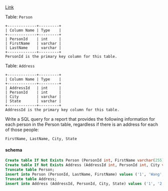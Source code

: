 [Link](https://leetcode.com/problems/combine-two-tables/description/)

Table: `Person`

```
+-------------+---------+
| Column Name | Type    |
+-------------+---------+
| PersonId    | int     |
| FirstName   | varchar |
| LastName    | varchar |
+-------------+---------+
PersonId is the primary key column for this table.
```

Table: `Address`

```
+-------------+---------+
| Column Name | Type    |
+-------------+---------+
| AddressId   | int     |
| PersonId    | int     |
| City        | varchar |
| State       | varchar |
+-------------+---------+
AddressId is the primary key column for this table.
```

Write a SQL query for a report that provides the following information for each person in the Person table, regardless if there is an address for each of those people:
```
FirstName, LastName, City, State
```

#### schema
```SQL
Create table If Not Exists Person (PersonId int, FirstName varchar(255), LastName varchar(255));
Create table If Not Exists Address (AddressId int, PersonId int, City varchar(255), State varchar(255));
Truncate table Person;
insert into Person (PersonId, LastName, FirstName) values ('1', 'Wang', 'Allen');
Truncate table Address;
insert into Address (AddressId, PersonId, City, State) values ('1', '2', 'New York City', 'New York');
```